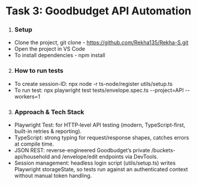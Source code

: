 # Task 3: Goodbudget API Automation


1. ### Setup
  - Clone the project, git clone - https://github.com/Rekha135/Rekha-S.git
  - Open the project in VS Code
  - To install dependencies - npm install
  

2. ### How to run tests
- To create session-ID: npx node -r ts-node/register utils/setup.ts
- To run test: npx playwright test tests/envelope.spec.ts --project=API --workers=1

3. ### Approach & Tech Stack

- Playwright Test: for HTTP‐level API testing (modern, TypeScript-first, built-in retries & reporting).
- TypeScript: strong typing for request/response shapes, catches errors at compile time.
- JSON REST: reverse-engineered Goodbudget’s private /buckets-api/household and /envelope/edit endpoints via DevTools.
- Session management: headless login script (utils/setup.ts) writes Playwright storageState, so tests run against an authenticated context without manual token handling.

